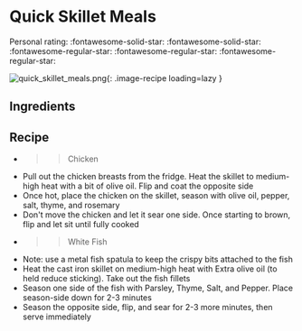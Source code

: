 <!-- Do not modify sections with "AUTO-*". They are updated by make.py -->

# Quick Skillet Meals

<!-- rating=2; (User can specify rating on scale of 1-5) -->
<!-- AUTO-UserRating -->
Personal rating: :fontawesome-solid-star: :fontawesome-solid-star: :fontawesome-regular-star: :fontawesome-regular-star: :fontawesome-regular-star:
<!-- /AUTO-UserRating -->

<!-- AUTO-Image -->
![quick_skillet_meals.png](./quick_skillet_meals.png){: .image-recipe loading=lazy }
<!-- /AUTO-Image -->

## Ingredients



## Recipe

* >> Chicken
* Pull out the chicken breasts from the fridge. Heat the skillet to medium-high heat with a bit of olive oil. Flip and coat the opposite side
* Once hot, place the chicken on the skillet, season with olive oil, pepper, salt, thyme, and rosemary
* Don't move the chicken and let it sear one side. Once starting to brown, flip and let sit until fully cooked
* >> White Fish
* Note: use a metal fish spatula to keep the crispy bits attached to the fish
* Heat the cast iron skillet on medium-high heat with Extra olive oil (to held reduce sticking). Take out the fish fillets
* Season one side of the fish with Parsley, Thyme, Salt, and Pepper. Place season-side down for 2-3 minutes
* Season the opposite side, flip, and sear for 2-3 more minutes, then serve immediately
